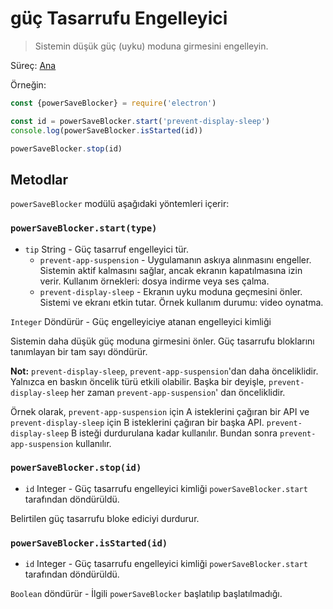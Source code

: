 # güç Tasarrufu Engelleyici

> Sistemin düşük güç (uyku) moduna girmesini engelleyin.

Süreç: [Ana](../glossary.md#main-process)

Örneğin:

```javascript
const {powerSaveBlocker} = require('electron')

const id = powerSaveBlocker.start('prevent-display-sleep')
console.log(powerSaveBlocker.isStarted(id))

powerSaveBlocker.stop(id)
```

## Metodlar

`powerSaveBlocker` modülü aşağıdaki yöntemleri içerir:

### `powerSaveBlocker.start(type)`

* `tip` String - Güç tasarruf engelleyici tür. 
  * `prevent-app-suspension` - Uygulamanın askıya alınmasını engeller. Sistemin aktif kalmasını sağlar, ancak ekranın kapatılmasına izin verir. Kullanım örnekleri: dosya indirme veya ses çalma.
  * `prevent-display-sleep` - Ekranın uyku moduna geçmesini önler. Sistemi ve ekranı etkin tutar. Örnek kullanım durumu: video oynatma.

`Integer` Döndürür - Güç engelleyiciye atanan engelleyici kimliği

Sistemin daha düşük güç moduna girmesini önler. Güç tasarrufu bloklarını tanımlayan bir tam sayı döndürür.

**Not:** `prevent-display-sleep`, `prevent-app-suspension`'dan daha önceliklidir. Yalnızca en baskın öncelik türü etkili olabilir. Başka bir deyişle, `prevent-display-sleep` her zaman `prevent-app-suspension`' dan önceliklidir.

Örnek olarak, `prevent-app-suspension` için A isteklerini çağıran bir API ve `prevent-display-sleep` için B isteklerini çağıran bir başka API. `prevent-display-sleep` B isteği durdurulana kadar kullanılır. Bundan sonra `prevent-app-suspension` kullanılır.

### `powerSaveBlocker.stop(id)`

* `id` Integer - Güç tasarrufu engelleyici kimliği `powerSaveBlocker.start` tarafından döndürüldü.

Belirtilen güç tasarrufu bloke ediciyi durdurur.

### `powerSaveBlocker.isStarted(id)`

* `id` Integer - Güç tasarrufu engelleyici kimliği `powerSaveBlocker.start` tarafından döndürüldü.

`Boolean` döndürür - İlgili `powerSaveBlocker` başlatılıp başlatılmadığı.